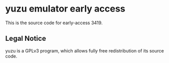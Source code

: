 yuzu emulator early access
=============

This is the source code for early-access 3419.

## Legal Notice

yuzu is a GPLv3 program, which allows fully free redistribution of its source code.